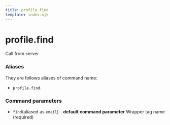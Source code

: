 ```yaml
---
title: profile.find
template: index.njk
---
```


# profile.find
Call from server

### Aliases
They are follows aliases of command name: 
+ ```profile.find```.


### Command parameters
+ ```find```(aliased as ```email```) - **default command parameter** Wrapper tag name (required)

